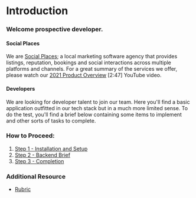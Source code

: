 # Introduction
### Welcome prospective developer.
#### Social Places
We are [Social Places](https://socialplaces.io); a local marketing software agency that provides 
listings, reputation, bookings and social interactions across multiple platforms and channels.
For a great summary of the services we offer, please watch our 
[2021 Product Overview](https://www.youtube.com/watch?v=CLQeB5pFpNw) [2:47] YouTube video.

#### Developers
We are looking for developer talent to join our team. Here you'll find a
basic application outfitted in our tech stack but in a much more limited sense.
To do the test, you'll find a brief below containing some items to implement
and other sorts of tasks to complete.


### How to Proceed:
1. [Step 1 - Installation and Setup](./.readme/Step%201%20-%20Installation%20and%20setup.md)
2. [Step 2 - Backend Brief](./.readme/Step%202%20-%20Backend%20Brief.md)
3. [Step 3 - Completion](./.readme/Step%203%20-%20Completion.md)

### Additional Resource
- [Rubric](./.readme/Additional%20Information%20-%20Rubric.md)
